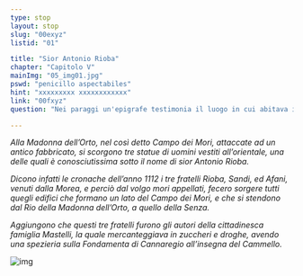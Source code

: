 ```yaml
---
type: stop
layout: stop
slug: "00exyz"
listid: "01"

title: "Sior Antonio Rioba"
chapter: "Capitolo V"
mainImg: "05_img01.jpg"
pswd: "penicillo aspectabiles"
hint: "xxxxxxxxx xxxxxxxxxxxx"
link: "00fxyz"
question: "Nei paraggi un'epigrafe testimonia il luogo in cui abitava il Tintoretto. Nell'immagine alcune parole sono sparite. Quali sono?"

---
```

*Alla Madonna dell’Orto, nel così detto Campo dei Mori, attaccate ad un antico fabbricato, si scorgono tre statue di uomini vestiti all’orientale, una delle quali è conosciutissima sotto il nome di sior Antonio Rioba.*

*Dicono infatti le cronache dell’anno 1112 i tre fratelli Rioba, Sandi, ed Afani, venuti dalla Morea, e perciò dal volgo mori appellati, fecero sorgere tutti quegli edifici che formano un lato del Campo dei Mori, e che si stendono dal Rio della Madonna dell’Orto, a quello della Senza.*

*Aggiungono che questi tre fratelli furono gli autori della cittadinesca famiglia Mastelli, la quale mercanteggiava in zuccheri e droghe, avendo una spezieria sulla Fondamenta di Cannaregio all’insegna del Cammello.*

![img](../05_img02.jpg)
